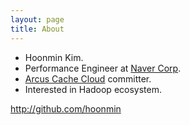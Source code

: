 ```yaml
---
layout: page
title: About
---
```


- Hoonmin Kim.
- Performance Engineer at [Naver Corp](http://naver.com).
- [Arcus Cache Cloud](http://naver.github.io/arcus) committer.
- Interested in Hadoop ecosystem.

http://github.com/hoonmin

